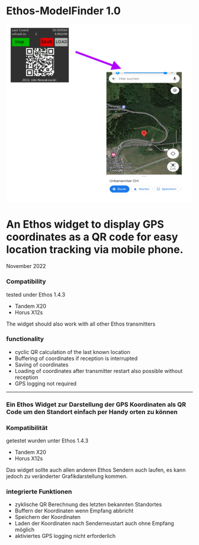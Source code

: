 #                                           Ethos-ModelFinder 1.0

![3in1 title](https://raw.githubusercontent.com/strgaltdel/Ethos-ModelFinder/master/img/title.png)
# An Ethos widget to display GPS coordinates as a QR code for easy location tracking via mobile phone.
November 2022


### Compatibility

tested under Ethos 1.4.3

  * Tandem X20
  * Horus X12s

The widget should also work with all other Ethos transmitters



### functionality

  * cyclic QR calculation of the last known location
  * Buffering of coordinates if reception is interrupted
  * Saving of coordinates
  * Loading of coordinates after transmitter restart also possible without reception
  * GPS logging not required




------------------------------------------------------------------------------------------------------------------------






### Ein Ethos Widget zur Darstellung der GPS Koordinaten als QR Code um den Standort einfach per Handy orten zu können


### Kompatibilität

getestet wurden unter Ethos 1.4.3

  * Tandem X20
  * Horus X12s

Das widget sollte auch allen anderen Ethos Sendern auch laufen, es kann jedoch zu veränderter Grafikdarstellung kommen.



### integrierte Funktionen

  * zyklische QR Berechnung des letzten bekannten Standortes
  * Buffern der Koordinaten wenn Empfang abbricht
  * Speichern der Koordinaten
  * Laden der Koordinaten nach Senderneustart auch ohne Empfang möglich
  * aktiviertes GPS logging nicht erforderlich

